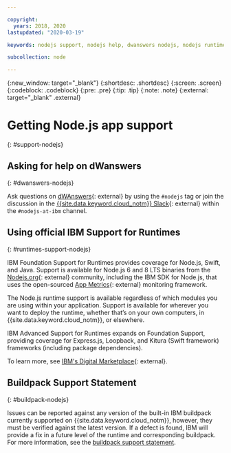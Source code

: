 ```yaml
---

copyright:
  years: 2018, 2020
lastupdated: "2020-03-19"

keywords: nodejs support, nodejs help, dwanswers nodejs, nodejs runtimes, nodejs buildpack, ibm support nodejs, foundation support nodejs, runtime support nodejs, nodejs app support

subcollection: node

---
```


{:new_window: target="_blank"}
{:shortdesc: .shortdesc}
{:screen: .screen}
{:codeblock: .codeblock}
{:pre: .pre}
{:tip: .tip}
{:note: .note}
{:external: target="_blank" .external}

# Getting Node.js app support
{: #support-nodejs}

## Asking for help on dWanswers
{: #dwanswers-nodejs}

Ask questions on [dWAnswers](https://developer.ibm.com/answers/smartspace/nodejs/index.html){: external} by using the `#nodejs` tag or join the discussion in the [{{site.data.keyword.cloud_notm}} Slack](https://ibm-cloud-tech.slack.com){: external} within the `#nodejs-at-ibm` channel.

## Using official IBM Support for Runtimes
{: #runtimes-support-nodejs}

IBM Foundation Support for Runtimes provides coverage for Node.js, Swift, and Java. Support is available for Node.js 6 and 8 LTS binaries from the [Nodejs.org](https://nodejs.org/en/){: external} community, including the IBM SDK for Node.js, that uses the open-sourced [App Metrics](https://developer.ibm.com/node/monitoring-post-mortem/application-metrics-node-js/){: external} monitoring framework.

The Node.js runtime support is available regardless of which modules you are using within your application. Support is available for wherever you want to deploy the runtime, whether that’s on your own computers, in {{site.data.keyword.cloud_notm}}, or elsewhere.

IBM Advanced Support for Runtimes expands on Foundation Support, providing coverage for Express.js, Loopback, and Kitura (Swift framework) frameworks (including package dependencies).

To learn more, see [IBM's Digital Marketplace](https://www.ibm.com/cloud/support-for-runtimes){: external}.

## Buildpack Support Statement
{: #buildpack-nodejs}

Issues can be reported against any version of the built-in IBM buildpack currently supported on {{site.data.keyword.cloud_notm}}, however, they must be verified against the latest version. If a defect is found, IBM will provide a fix in a future level of the runtime and corresponding buildpack. For more information, see the [buildpack support statement](/docs/runtimes-common?topic=runtimes-common-buildpack_support_statement).

